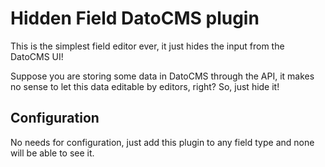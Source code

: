 # Hidden Field DatoCMS plugin

This is the simplest field editor ever, it just hides the input from the DatoCMS UI!

Suppose you are storing some data in DatoCMS through the API, it makes no sense to let this data editable by editors, right? So, just hide it!

## Configuration

No needs for configuration, just add this plugin to any field type and none will be able to see it.
